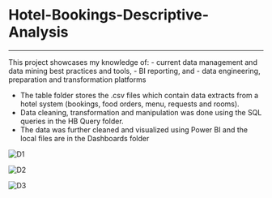 # Hotel-Bookings-Descriptive-Analysis
--------------------------------------
This project showcases my knowledge of:
    - current data management and data mining best practices and tools, 
    - BI reporting, and 
    - data engineering, preparation and transformation platforms

- The table folder stores the .csv files which contain data extracts from a hotel system (bookings, food orders, menu, requests and rooms).
- Data cleaning, transformation and manipulation was done using the SQL queries in the HB Query folder.
- The data was further cleaned and visualized using Power BI and the local files are in the Dashboards folder


![D1](https://user-images.githubusercontent.com/99233674/191894962-61f16027-05e2-4632-991d-dd1bd4e3fb3a.jpg)

![D2](https://user-images.githubusercontent.com/99233674/191894971-f68ee1f2-0c92-4b7a-9366-8bacaa762938.jpg)

![D3](https://user-images.githubusercontent.com/99233674/191894980-1736ae36-2d76-4489-b9f3-791f58117602.jpg)

